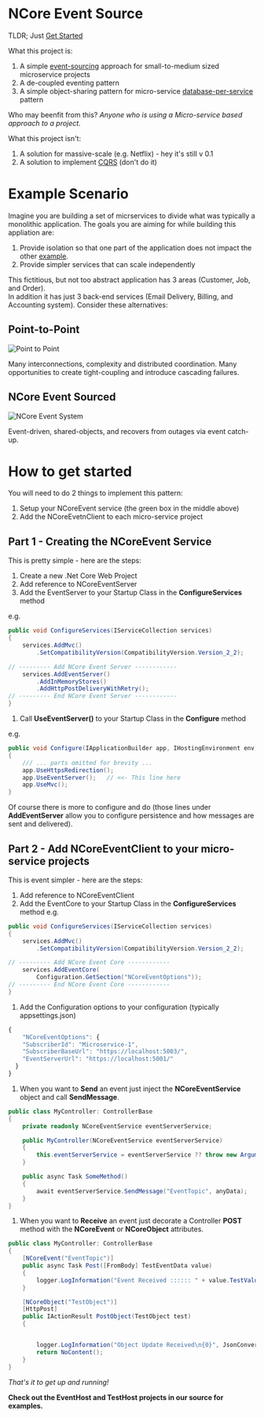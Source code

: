 # NCore Event Source

TLDR; Just [Get Started](#how-to-get-started)

What this project is:
1. A simple [event-sourcing](https://microservices.io/patterns/data/event-sourcing.html) approach for small-to-medium sized microservice projects
1. A de-coupled eventing pattern
1. A simple object-sharing pattern for micro-service [database-per-service](https://microservices.io/patterns/data/database-per-service.html) pattern

Who may beenfit from this?
_Anyone who is using a Micro-service based approach to a project._

What this project isn't:
1. A solution for massive-scale (e.g. Netflix) - hey it's still v 0.1
1. A solution to implement [CQRS](https://microservices.io/patterns/data/cqrs.html) (don't do it)

# Example Scenario
Imagine you are building a set of micrservices to divide what was typically a monolithic application.
The goals you are aiming for while building this appliation are:
1. Provide isolation so that one part of the application does not impact the other [example](https://youtu.be/-AfZxdXa7yc?t=2103).
1. Provide simpler services that can scale independently

This fictitious, but not too abstract application has 3 areas (Customer, Job, and Order).  
In addition it has just 3 back-end services (Email Delivery, Billing, and Accounting system).
Consider these alternatives:

## Point-to-Point
![Point to Point](./Point2Point.png)

Many interconnections, complexity and distributed coordination.  Many opportunities to create tight-coupling and introduce cascading failures.

##  NCore Event Sourced
![NCore Event System](./NCoreEvent.png)

Event-driven, shared-objects, and recovers from outages via event catch-up.

# How to get started
You will need to do 2 things to implement this pattern:
1. Setup your NCoreEvent service (the green box in the middle above)
1. Add the NCoreEvetnClient to each micro-service project

## Part 1 - Creating the NCoreEvent Service
This is pretty simple - here are the steps:
1. Create a new .Net Core Web Project
1. Add reference to NCoreEventServer
1. Add the EventServer to your Startup Class in the **ConfigureServices** method

e.g.
```c#
public void ConfigureServices(IServiceCollection services)
{
    services.AddMvc()
        .SetCompatibilityVersion(CompatibilityVersion.Version_2_2);

// --------- Add NCore Event Server ------------
    services.AddEventServer()
        .AddInMemoryStores()
        .AddHttpPostDeliveryWithRetry();
// --------- End NCore Event Server ------------
}
```

1. Call **UseEventServer()** to your Startup Class in the **Configure** method

e.g.
```c#
public void Configure(IApplicationBuilder app, IHostingEnvironment env)
{
    /// ... parts omitted for brevity ...
    app.UseHttpsRedirection();
    app.UseEventServer();   // <<- This line here
    app.UseMvc();
}
```

Of course there is more to configure and do (those lines under **AddEventServer** allow you to configure persistence and how messages are sent and delivered).

## Part 2 - Add NCoreEventClient to your micro-service projects
This is event simpler - here are the steps:
1. Add reference to NCoreEventClient
1. Add the EventCore to your Startup Class in the **ConfigureServices** method
e.g.
```c#
public void ConfigureServices(IServiceCollection services)
{
    services.AddMvc()
        .SetCompatibilityVersion(CompatibilityVersion.Version_2_2);

// --------- Add NCore Event Core ------------
    services.AddEventCore(
        Configuration.GetSection("NCoreEventOptions"));
// --------- End NCore Event Core ------------
}
```
1. Add the Configuration options to your configuration (typically appsettings.json)
```js
{
    "NCoreEventOptions": {
    "SubscriberId": "Microservice-1",
    "SubscriberBaseUrl": "https://localhost:5003/",
    "EventServerUrl": "https://localhost:5001/"
  }
}
```
1. When you want to **Send** an event just inject the **NCoreEventService** object and call **SendMessage**.

```c#
public class MyController: ControllerBase 
{
    private readonly NCoreEventService eventServerService;

    public MyController(NCoreEventService eventServerService)
    {
        this.eventServerService = eventServerService ?? throw new ArgumentNullException(nameof(eventServerService));
    }

    public async Task SomeMethod()
    {
        await eventServerService.SendMessage("EventTopic", anyData);
    }
}
```

1. When you want to **Receive** an event just decorate a Controller **POST** method with the **NCoreEvent** or **NCoreObject** attributes.

```c#
public class MyController: ControllerBase 
{
    [NCoreEvent("EventTopic")]
    public async Task Post([FromBody] TestEventData value)
    {
        logger.LogInformation("Event Received :::::: " + value.TestValue);
    }

    [NCoreObject("TestObject")]
    [HttpPost]
    public IActionResult PostObject(TestObject test)
    {


        logger.LogInformation("Object Update Received\n{0}", JsonConvert.SerializeObject(test, Formatting.Indented));
        return NoContent();
    }
}
```

_That's it to get up and running!_

__Check out the EventHost and TestHost projects in our source for examples.__
